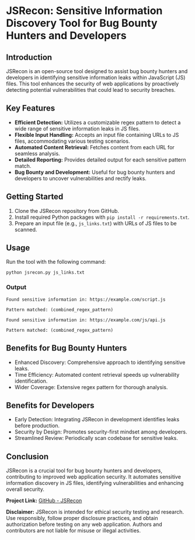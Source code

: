 # JSRecon: Sensitive Information Discovery Tool for Bug Bounty Hunters and Developers

## Introduction
JSRecon is an open-source tool designed to assist bug bounty hunters and developers in identifying sensitive information leaks within JavaScript (JS) files. This tool enhances the security of web applications by proactively detecting potential vulnerabilities that could lead to security breaches.

## Key Features
- **Efficient Detection:** Utilizes a customizable regex pattern to detect a wide range of sensitive information leaks in JS files.
- **Flexible Input Handling:** Accepts an input file containing URLs to JS files, accommodating various testing scenarios.
- **Automated Content Retrieval:** Fetches content from each URL for seamless analysis.
- **Detailed Reporting:** Provides detailed output for each sensitive pattern match.
- **Bug Bounty and Development:** Useful for bug bounty hunters and developers to uncover vulnerabilities and rectify leaks.

## Getting Started
1. Clone the JSRecon repository from GitHub.
2. Install required Python packages with `pip install -r requirements.txt`.
3. Prepare an input file (e.g., `js_links.txt`) with URLs of JS files to be scanned.

## Usage
Run the tool with the following command:

    python jsrecon.py js_links.txt
    
### Output
````
Found sensitive information in: https://example.com/script.js

Pattern matched: (combined_regex_pattern)

Found sensitive information in: https://example.com/js/api.js

Pattern matched: (combined_regex_pattern)
````


## Benefits for Bug Bounty Hunters
- Enhanced Discovery: Comprehensive approach to identifying sensitive leaks.
- Time Efficiency: Automated content retrieval speeds up vulnerability identification.
- Wider Coverage: Extensive regex pattern for thorough analysis.

## Benefits for Developers
- Early Detection: Integrating JSRecon in development identifies leaks before production.
- Security by Design: Promotes security-first mindset among developers.
- Streamlined Review: Periodically scan codebase for sensitive leaks.

## Conclusion
JSRecon is a crucial tool for bug bounty hunters and developers, contributing to improved web application security. It automates sensitive information discovery in JS files, identifying vulnerabilities and enhancing overall security.

**Project Link:** [GitHub - JSRecon](https://github.com/syedalizain033/jsregrecon)

**Disclaimer:** JSRecon is intended for ethical security testing and research. Use responsibly, follow proper disclosure practices, and obtain authorization before testing on any web application. Authors and contributors are not liable for misuse or illegal activities.
